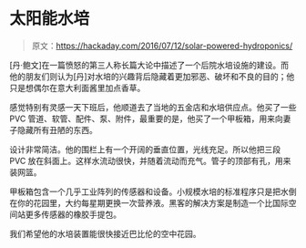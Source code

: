 # 太阳能水培

> 原文：<https://hackaday.com/2016/07/12/solar-powered-hydroponics/>

[丹·鲍文]在一篇愤怒的第三人称长篇大论中描述了一个后院水培设施的建设。而他的朋友们则认为[丹]对水培的兴趣背后隐藏着更加邪恶、破坏和不良的目的；他只是想偶尔在意大利面酱里加点香草。

感觉特别有灵感一天下班后，他顺道去了当地的五金店和水培供应点。他买了一些 PVC 管道、软管、配件、泵、附件，最重要的是，他买了一个甲板箱，用来向妻子隐藏所有丑陋的东西。

设计非常简洁。他的围栏上有一个开阔的垂直位置，光线充足。所以他把三段 PVC 放在斜面上。这样水流动很快，并随着流动而充气。管子的顶部有孔，用来装网篮。

甲板箱包含一个几乎工业阵列的传感器和设备。小规模水培的标准程序只是把水倒在你的花园里，大约每星期更换一次营养液。黑客的解决方案是制造一个比国际空间站更多传感器的橡胶手提包。

我们希望他的水培装置能很快接近巴比伦的空中花园。